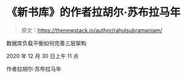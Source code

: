 # 《新书库》的作者拉胡尔·苏布拉马年

> 原文：<https://thenewstack.io/author/rahulsubramaniam/>

数据库负载平衡如何完善三层架构

2020 年 12 月 30 日上午 11 点

作者拉胡尔·苏布拉马年